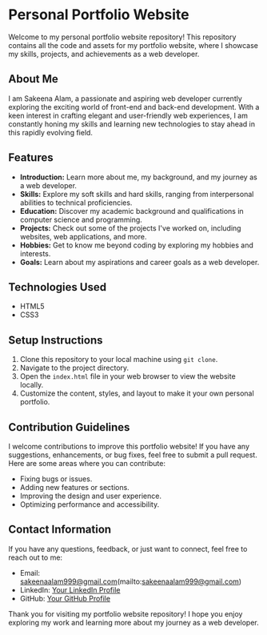 # Personal Portfolio Website

Welcome to my personal portfolio website repository! This repository contains all the code and assets for my portfolio website, where I showcase my skills, projects, and achievements as a web developer.

## About Me

I am Sakeena Alam, a passionate and aspiring web developer currently exploring the exciting world of front-end and back-end development. With a keen interest in crafting elegant and user-friendly web experiences, I am constantly honing my skills and learning new technologies to stay ahead in this rapidly evolving field.

## Features

- **Introduction:** Learn more about me, my background, and my journey as a web developer.
- **Skills:** Explore my soft skills and hard skills, ranging from interpersonal abilities to technical proficiencies.
- **Education:** Discover my academic background and qualifications in computer science and programming.
- **Projects:** Check out some of the projects I've worked on, including websites, web applications, and more.
- **Hobbies:** Get to know me beyond coding by exploring my hobbies and interests.
- **Goals:** Learn about my aspirations and career goals as a web developer.

## Technologies Used

- HTML5
- CSS3

## Setup Instructions

1. Clone this repository to your local machine using `git clone`.
2. Navigate to the project directory.
3. Open the `index.html` file in your web browser to view the website locally.
4. Customize the content, styles, and layout to make it your own personal portfolio.

## Contribution Guidelines

I welcome contributions to improve this portfolio website! If you have any suggestions, enhancements, or bug fixes, feel free to submit a pull request. Here are some areas where you can contribute:

- Fixing bugs or issues.
- Adding new features or sections.
- Improving the design and user experience.
- Optimizing performance and accessibility.

## Contact Information

If you have any questions, feedback, or just want to connect, feel free to reach out to me:

- Email: sakeenaalam999@gmail.com(mailto:sakeenaalam999@gmail.com)
- LinkedIn: [Your LinkedIn Profile](https://www.linkedin.com/in/your-linkedin)
- GitHub: [Your GitHub Profile](https://github.com/your-github)

Thank you for visiting my portfolio website repository! I hope you enjoy exploring my work and learning more about my journey as a web developer.
